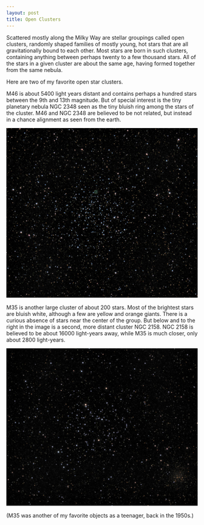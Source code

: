 ```yaml
---
layout: post
title: Open Clusters
---
```


Scattered mostly along the Milky Way are stellar groupings called open clusters, randomly shaped families of mostly young, hot stars that are all gravitationally bound to each other.  Most stars are born in such clusters, containing anything between perhaps twenty to a few thousand stars.  All of the stars in a given cluster are about the same age, having formed together from the same nebula.

Here are two of my favorite open star clusters.

M46 is about 5400 light years distant and contains perhaps a hundred stars between the 9th and 13th magnitude. But of special interest is the tiny planetary nebula NGC 2348 seen as the tiny bluish ring among the stars of the cluster. M46 and NGC 2348 are believed to be not related, but instead in a chance alignment as seen from the earth.

![m46](..\images\m46_2020-03-07T21_38_58_Stack_16bits_240frames_480s.jpg)



M35 is another large cluster of about 200 stars. Most of the brightest stars are bluish white, although a few are yellow and orange giants. There is a curious absence of stars near the center of the group. But below and to the right in the image is a second, more distant cluster NGC 2158. NGC 2158 is believed to be about 16000 light-years away, while M35 is much closer, only about 2800 light-years.

![m35](..\images\m35_2020-02-09T21_13_41_Stack_16bits_180frames_360s_6-5NI.jpg)

(M35 was another of my favorite objects as a teenager, back in the 1950s.)

